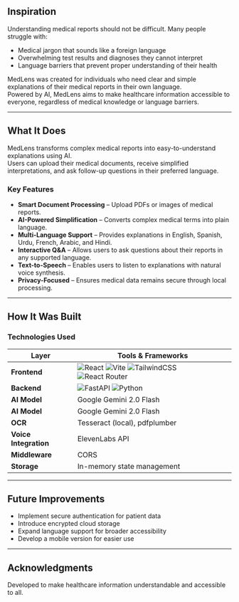 
## Inspiration
Understanding medical reports should not be difficult. Many people struggle with:
- Medical jargon that sounds like a foreign language  
- Overwhelming test results and diagnoses they cannot interpret  
- Language barriers that prevent proper understanding of their health  

MedLens was created for individuals who need clear and simple explanations of their medical reports in their own language.  
Powered by AI, MedLens aims to make healthcare information accessible to everyone, regardless of medical knowledge or language barriers.

---

## What It Does
MedLens transforms complex medical reports into easy-to-understand explanations using AI.  
Users can upload their medical documents, receive simplified interpretations, and ask follow-up questions in their preferred language.

### Key Features
- **Smart Document Processing** – Upload PDFs or images of medical reports.  
- **AI-Powered Simplification** – Converts complex medical terms into plain language.  
- **Multi-Language Support** – Provides explanations in English, Spanish, Urdu, French, Arabic, and Hindi.  
- **Interactive Q&A** – Allows users to ask questions about their reports in any supported language.  
- **Text-to-Speech** – Enables users to listen to explanations with natural voice synthesis.  
- **Privacy-Focused** – Ensures medical data remains secure through local processing.

---

## How It Was Built

### Technologies Used
| Layer | Tools & Frameworks |
|-------|--------------------|
| **Frontend** | ![React](https://img.shields.io/badge/React-20232A?logo=react&logoColor=61DAFB) ![Vite](https://img.shields.io/badge/Vite-646CFF?logo=vite&logoColor=white) ![TailwindCSS](https://img.shields.io/badge/TailwindCSS-06B6D4?logo=tailwindcss&logoColor=white) ![React Router](https://img.shields.io/badge/React_Router-CA4245?logo=react-router&logoColor=white) |
| **Backend** | ![FastAPI](https://img.shields.io/badge/FastAPI-009688?logo=fastapi&logoColor=white) ![Python](https://img.shields.io/badge/Python-3776AB?logo=python&logoColor=white) | ![Supabase](https://img.shields.io/badge/Supabase-3ECF8E?logo=supabase&logoColor=white) |
| **AI Model** | Google Gemini 2.0 Flash |
| **AI Model** | Google Gemini 2.0 Flash |
| **OCR** | Tesseract (local), pdfplumber |
| **Voice Integration** | ElevenLabs API |
| **Middleware** | CORS |
| **Storage** | In-memory state management |

---

## Future Improvements
- Implement secure authentication for patient data  
- Introduce encrypted cloud storage  
- Expand language support for broader accessibility  
- Develop a mobile version for easier use  

---

## Acknowledgments
Developed to make healthcare information understandable and accessible to all.

